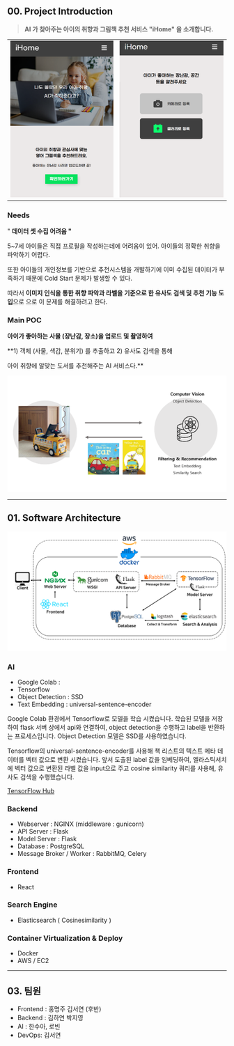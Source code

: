 
## 00. Project Introduction

> **AI 가 찾아주는 아이의 취향과 그림책 추천 서비스  "iHome" 을 소개합니다.**

|  |  |
| --- | --- |
| ![README/Untitled.png](README/Untitled.png) | ![README/Untitled%201.png](README/Untitled%201.png) |



### Needs

" **데이터 셋 수집 어려움 "**

5~7세 아이들은 직접 프로필을 작성하는데에 어려움이 있어. 아이들의 정확한 취향을 파악하기 어렵다.

또한 아이들의 개인정보를 기반으로  추천시스템을 개발하기에 이미 수집된 데이터가 부족하기 때문에 Cold Start 문제가 발생할 수 있다.

따라서  **이미지 인식을 통한 취향 파악과 라벨을 기준으로 한 유사도 검색 및 추천 기능 도입**으로 으로 이 문제를 해결하려고 한다.

### Main **POC**

**아이가 좋아하는 사물 (장난감, 장소)을 업로드 및 촬영하여**

**1) 객체 (사물, 색감, 분위기) 를 추출하고
2)  유사도 검색을 통해 

아이 취향에 알맞는 도서를 추천해주는 AI 서비스다.**

![README/Untitled%202.png](README/Untitled%202.png)

---

## 01. Software Architecture

![README/Untitled%203.png](README/Untitled%203.png)

 

### AI

- Google Colab :
- Tensorflow
- Object Detection : SSD
- Text Embedding : universal-sentence-encoder

Google Colab 환경에서 Tensorflow로 모델을 학습 시켰습니다. 학습된 모델을 저장하여 flask 서버 상에서 api와 연결하여, object detection을 수행하고 label을 반환하는 프로세스입니다. Object Detection 모델은 SSD를 사용하였습니다. 

Tensorflow의 universal-sentence-encoder를 사용해 책 리스트의 텍스트 메타 데이터를 벡터 값으로 변환 시켰습니다. 앞서 도출된 label 값을 임베딩하여, 엘라스틱서치에 벡터 값으로 변환된 라벨 값을 input으로 주고 cosine similarity 쿼리를 사용해, 유사도 검색을 수행했습니다. 

[TensorFlow Hub](https://tfhub.dev/google/universal-sentence-encoder/4)

### Backend

- Webserver : NGINX (middleware : gunicorn)
- API Server : Flask
- Model Server : Flask
- Database : PostgreSQL
- Message Broker / Worker : RabbitMQ, Celery

### Frontend

- React

### Search Engine

- Elasticsearch ( Cosinesimilarity )

### Container Virtualization & Deploy

- Docker
- AWS / EC2

---

## 03. 팀원

- Frontend : 홍명주 김서연 (후반)
- Backend : 김하연 박지영
- AI : 한수아, 로빈
- DevOps: 김서연
